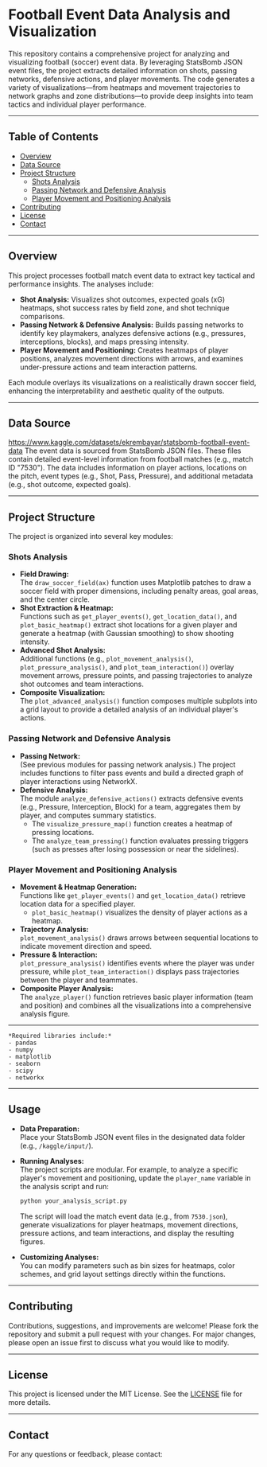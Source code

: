 # Football Event Data Analysis and Visualization

This repository contains a comprehensive project for analyzing and visualizing football (soccer) event data. By leveraging StatsBomb JSON event files, the project extracts detailed information on shots, passing networks, defensive actions, and player movements. The code generates a variety of visualizations—from heatmaps and movement trajectories to network graphs and zone distributions—to provide deep insights into team tactics and individual player performance.

---

## Table of Contents

- [Overview](#overview)
- [Data Source](#data-source)
- [Project Structure](#project-structure)
  - [Shots Analysis](#shots-analysis)
  - [Passing Network and Defensive Analysis](#passing-network-and-defensive-analysis)
  - [Player Movement and Positioning Analysis](#player-movement-and-positioning-analysis)
- [Contributing](#contributing)
- [License](#license)
- [Contact](#contact)

---

## Overview

This project processes football match event data to extract key tactical and performance insights. The analyses include:
- **Shot Analysis:** Visualizes shot outcomes, expected goals (xG) heatmaps, shot success rates by field zone, and shot technique comparisons.
- **Passing Network & Defensive Analysis:** Builds passing networks to identify key playmakers, analyzes defensive actions (e.g., pressures, interceptions, blocks), and maps pressing intensity.
- **Player Movement and Positioning:** Creates heatmaps of player positions, analyzes movement directions with arrows, and examines under-pressure actions and team interaction patterns.

Each module overlays its visualizations on a realistically drawn soccer field, enhancing the interpretability and aesthetic quality of the outputs.

---

## Data Source
https://www.kaggle.com/datasets/ekrembayar/statsbomb-football-event-data
The event data is sourced from StatsBomb JSON files. These files contain detailed event-level information from football matches (e.g., match ID "7530"). The data includes information on player actions, locations on the pitch, event types (e.g., Shot, Pass, Pressure), and additional metadata (e.g., shot outcome, expected goals).

---

## Project Structure

The project is organized into several key modules:

### Shots Analysis

- **Field Drawing:**  
  The `draw_soccer_field(ax)` function uses Matplotlib patches to draw a soccer field with proper dimensions, including penalty areas, goal areas, and the center circle.  
- **Shot Extraction & Heatmap:**  
  Functions such as `get_player_events()`, `get_location_data()`, and `plot_basic_heatmap()` extract shot locations for a given player and generate a heatmap (with Gaussian smoothing) to show shooting intensity.
- **Advanced Shot Analysis:**  
  Additional functions (e.g., `plot_movement_analysis()`, `plot_pressure_analysis()`, and `plot_team_interaction()`) overlay movement arrows, pressure points, and passing trajectories to analyze shot outcomes and team interactions.
- **Composite Visualization:**  
  The `plot_advanced_analysis()` function composes multiple subplots into a grid layout to provide a detailed analysis of an individual player's actions.

### Passing Network and Defensive Analysis

- **Passing Network:**  
  (See previous modules for passing network analysis.) The project includes functions to filter pass events and build a directed graph of player interactions using NetworkX.
- **Defensive Analysis:**  
  The module `analyze_defensive_actions()` extracts defensive events (e.g., Pressure, Interception, Block) for a team, aggregates them by player, and computes summary statistics.  
  - The `visualize_pressure_map()` function creates a heatmap of pressing locations.
  - The `analyze_team_pressing()` function evaluates pressing triggers (such as presses after losing possession or near the sidelines).

### Player Movement and Positioning Analysis

- **Movement & Heatmap Generation:**  
  Functions like `get_player_events()` and `get_location_data()` retrieve location data for a specified player.  
  - `plot_basic_heatmap()` visualizes the density of player actions as a heatmap.
- **Trajectory Analysis:**  
  `plot_movement_analysis()` draws arrows between sequential locations to indicate movement direction and speed.
- **Pressure & Interaction:**  
  `plot_pressure_analysis()` identifies events where the player was under pressure, while `plot_team_interaction()` displays pass trajectories between the player and teammates.
- **Composite Player Analysis:**  
  The `analyze_player()` function retrieves basic player information (team and position) and combines all the visualizations into a comprehensive analysis figure.

---
    *Required libraries include:*  
    - pandas  
    - numpy  
    - matplotlib  
    - seaborn  
    - scipy  
    - networkx

---

## Usage

- **Data Preparation:**  
  Place your StatsBomb JSON event files in the designated data folder (e.g., `/kaggle/input/`).

- **Running Analyses:**  
  The project scripts are modular. For example, to analyze a specific player's movement and positioning, update the `player_name` variable in the analysis script and run:

    ```bash
    python your_analysis_script.py
    ```

  The script will load the match event data (e.g., from `7530.json`), generate visualizations for player heatmaps, movement directions, pressure actions, and team interactions, and display the resulting figures.

- **Customizing Analyses:**  
  You can modify parameters such as bin sizes for heatmaps, color schemes, and grid layout settings directly within the functions.

---

## Contributing

Contributions, suggestions, and improvements are welcome! Please fork the repository and submit a pull request with your changes. For major changes, please open an issue first to discuss what you would like to modify.

---

## License

This project is licensed under the MIT License. See the [LICENSE](LICENSE) file for more details.

---

## Contact

For any questions or feedback, please contact:


